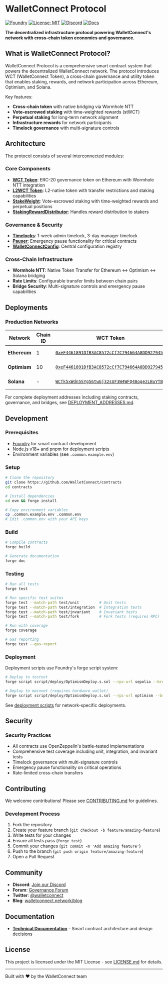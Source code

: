 # WalletConnect Protocol

[![Foundry][foundry-shield]][foundry-url] [![License: MIT][license-shield]][license-url]
[![Discord][discord-shield]][discord-url] [![Docs][docs-shield]][docs-url]

**The decentralized infrastructure protocol powering WalletConnect's network with cross-chain token economics and
governance.**

## What is WalletConnect Protocol?

WalletConnect Protocol is a comprehensive smart contract system that powers the decentralized WalletConnect network. The
protocol introduces WCT (WalletConnect Token), a cross-chain governance and utility token that enables staking, rewards,
and network participation across Ethereum, Optimism, and Solana.

Key features:

- **Cross-chain token** with native bridging via Wormhole NTT
- **Vote-escrowed staking** with time-weighted rewards (stWCT)
- **Perpetual staking** for long-term network alignment
- **Infrastructure rewards** for network participants
- **Timelock governance** with multi-signature controls

## Architecture

The protocol consists of several interconnected modules:

### Core Components

- **[WCT Token](./evm/src/WCT.sol)**: ERC-20 governance token on Ethereum with Wormhole NTT integration
- **[L2WCT Token](./evm/src/bridge/L2WCT.sol)**: L2-native token with transfer restrictions and staking capabilities
- **[StakeWeight](./evm/src/StakeWeight.sol)**: Vote-escrowed staking with time-weighted rewards and perpetual positions
- **[StakingRewardDistributor](./evm/src/StakingRewardDistributor.sol)**: Handles reward distribution to stakers

### Governance & Security

- **[Timelocks](./evm/src/Timelock.sol)**: 1-week admin timelock, 3-day manager timelock
- **[Pauser](./evm/src/Pauser.sol)**: Emergency pause functionality for critical contracts
- **[WalletConnectConfig](./evm/src/WalletConnectConfig.sol)**: Central configuration registry

### Cross-Chain Infrastructure

- **Wormhole NTT**: Native Token Transfer for Ethereum ↔ Optimism ↔ Solana bridging
- **Rate Limits**: Configurable transfer limits between chain pairs
- **Bridge Security**: Multi-signature controls and emergency pause capabilities

## Deployments

### Production Networks

| Network      | Chain ID | WCT Token                                                                                                                          | Documentation                                                            |
| ------------ | -------- | ---------------------------------------------------------------------------------------------------------------------------------- | ------------------------------------------------------------------------ |
| **Ethereum** | 1        | [`0xeF4461891DfB3AC8572cCf7C794664A8DD927945`](https://etherscan.io/address/0xeF4461891DfB3AC8572cCf7C794664A8DD927945)            | [Full Deployment](./DEPLOYMENT_ADDRESSES.md#ethereum-mainnet-chain-id-1) |
| **Optimism** | 10       | [`0xeF4461891DfB3AC8572cCf7C794664A8DD927945`](https://optimistic.etherscan.io/address/0xeF4461891DfB3AC8572cCf7C794664A8DD927945) | [Full Deployment](./DEPLOYMENT_ADDRESSES.md#optimism-chain-id-10)        |
| **Solana**   | -        | [`WCTk5xWdn5SYg56twGj32sUF3W4WFQ48ogezLBuYTBY`](https://explorer.solana.com/address/WCTk5xWdn5SYg56twGj32sUF3W4WFQ48ogezLBuYTBY)   | [Full Deployment](./DEPLOYMENT_ADDRESSES.md#solana)                      |

For complete deployment addresses including staking contracts, governance, and bridges, see
[DEPLOYMENT_ADDRESSES.md](./DEPLOYMENT_ADDRESSES.md).

## Development

### Prerequisites

- [Foundry](https://getfoundry.sh/) for smart contract development
- Node.js v18+ and pnpm for deployment scripts
- Environment variables (see `.common.example.env`)

### Setup

```bash
# Clone the repository
git clone https://github.com/WalletConnect/contracts
cd contracts

# Install dependencies
cd evm && forge install

# Copy environment variables
cp .common.example.env .common.env
# Edit .common.env with your API keys
```

### Build

```bash
# Compile contracts
forge build

# Generate documentation
forge doc
```

### Testing

```bash
# Run all tests
forge test

# Run specific test suites
forge test --match-path test/unit         # Unit tests
forge test --match-path test/integration  # Integration tests
forge test --match-path test/invariant    # Invariant tests
forge test --match-path test/fork         # Fork tests (requires RPC)

# Run with coverage
forge coverage

# Gas reporting
forge test --gas-report
```

### Deployment

Deployment scripts use Foundry's forge script system:

```bash
# Deploy to testnet
forge script script/deploy/OptimismDeploy.s.sol --rpc-url sepolia --broadcast

# Deploy to mainnet (requires hardware wallet)
forge script script/deploy/OptimismDeploy.s.sol --rpc-url optimism --broadcast --ledger
```

See [deployment scripts](./evm/script/deploy/) for network-specific deployments.

## Security

### Security Practices

- All contracts use OpenZeppelin's battle-tested implementations
- Comprehensive test coverage including unit, integration, and invariant tests
- Timelock governance with multi-signature controls
- Emergency pause functionality on critical operations
- Rate-limited cross-chain transfers

## Contributing

We welcome contributions! Please see [CONTRIBUTING.md](./CONTRIBUTING.md) for guidelines.

### Development Process

1. Fork the repository
2. Create your feature branch (`git checkout -b feature/amazing-feature`)
3. Write tests for your changes
4. Ensure all tests pass (`forge test`)
5. Commit your changes (`git commit -m 'Add amazing feature'`)
6. Push to the branch (`git push origin feature/amazing-feature`)
7. Open a Pull Request

## Community

- **Discord**: [Join our Discord](https://discord.gg/walletconnectnetwork)
- **Forum**: [Governance Forum](https://governance.walletconnect.network/)
- **Twitter**: [@walletconnect](https://x.com/walletconnect)
- **Blog**: [walletconnect.network/blog](https://https://walletconnect.network/blog)

## Documentation

- **[Technical Documentation](./docs/)** - Smart contract architecture and design decisions

## License

This project is licensed under the MIT License - see [LICENSE.md](LICENSE.md) for details.

---

Built with ❤️ by the WalletConnect team

<!-- MARKDOWN LINKS & IMAGES -->

[foundry-shield]: https://img.shields.io/badge/Built%20with-Foundry-FFDB1C.svg?style=for-the-badge
[foundry-url]: https://getfoundry.sh/
[license-shield]: https://img.shields.io/badge/License-MIT-green.svg?style=for-the-badge
[license-url]: https://github.com/WalletConnect/contracts/blob/main/LICENSE.md
[discord-shield]: https://img.shields.io/badge/Discord-Join-7289DA?style=for-the-badge&logo=discord&logoColor=white
[discord-url]: https://discord.com/invite/walletconnectnetwork
[docs-shield]: https://img.shields.io/badge/Docs-Read-blue?style=for-the-badge
[docs-url]: https://docs.walletconnect.network
